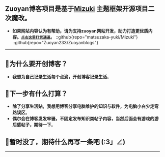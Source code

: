 ## Zuoyan博客项目是基于[Mizuki](https://github.com/matsuzaka-yuki/mizuki) 主题框架开源项目二次魔改。
- **如果网站内容认为有帮助，请为支持zuoyan网站开发，助力打造更优质内容。<a href="/albums/Reword/">`点击这里打赏通道`</a>。**
::github{repo="matsuzaka-yuki/Mizuki"}
::github{repo="Zuoyan233/Zuoyanblogs"}

---
## 🌟为什么要开创博客？

- **我想为自己记录生活每个点滴，开创博客记录生活**。

## 🎯下一步有什么打算？
- **除了分享生活贴，我想用博客分享电脑维护的知识与软件，为电脑小白少走弯路误区**。
- **偶尔会在博客发发牢骚，不固定发布知识类帖子内容，当然后面会有游戏的游后感帖子，期待一下**。

## 🎨暂时没了，期待什么再写一条吧 (:3」∠)
---